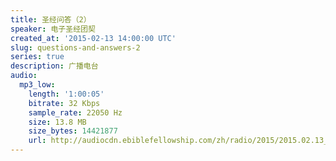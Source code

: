 ```yaml
---
title: 圣经问答（2）
speaker: 电子圣经团契
created_at: '2015-02-13 14:00:00 UTC'
slug: questions-and-answers-2
series: true
description: 广播电台
audio:
  mp3_low:
    length: '1:00:05'
    bitrate: 32 Kbps
    sample_rate: 22050 Hz
    size: 13.8 MB
    size_bytes: 14421877
    url: http://audiocdn.ebiblefellowship.com/zh/radio/2015/2015.02.13_EBF_-_Questions_and_Answers_2.mp3
---
```

